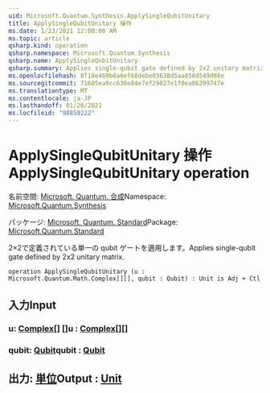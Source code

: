 ```yaml
---
uid: Microsoft.Quantum.Synthesis.ApplySingleQubitUnitary
title: ApplySingleQubitUnitary 操作
ms.date: 1/23/2021 12:00:00 AM
ms.topic: article
qsharp.kind: operation
qsharp.namespace: Microsoft.Quantum.Synthesis
qsharp.name: ApplySingleQubitUnitary
qsharp.summary: Applies single-qubit gate defined by 2x2 unitary matrix.
ms.openlocfilehash: 8f18e469b8a6ef68debe03638d5aa858d549d86e
ms.sourcegitcommit: 71605ea9cc630e84e7ef29027e1f0ea06299747e
ms.translationtype: MT
ms.contentlocale: ja-JP
ms.lasthandoff: 01/26/2021
ms.locfileid: "98859222"
---
```

# <a name="applysinglequbitunitary-operation"></a><span data-ttu-id="97752-102">ApplySingleQubitUnitary 操作</span><span class="sxs-lookup"><span data-stu-id="97752-102">ApplySingleQubitUnitary operation</span></span>

<span data-ttu-id="97752-103">名前空間: [Microsoft. Quantum. 合成](xref:Microsoft.Quantum.Synthesis)</span><span class="sxs-lookup"><span data-stu-id="97752-103">Namespace: [Microsoft.Quantum.Synthesis](xref:Microsoft.Quantum.Synthesis)</span></span>

<span data-ttu-id="97752-104">パッケージ: [Microsoft. Quantum. Standard](https://nuget.org/packages/Microsoft.Quantum.Standard)</span><span class="sxs-lookup"><span data-stu-id="97752-104">Package: [Microsoft.Quantum.Standard](https://nuget.org/packages/Microsoft.Quantum.Standard)</span></span>


<span data-ttu-id="97752-105">2×2で定義されている単一の qubit ゲートを適用します。</span><span class="sxs-lookup"><span data-stu-id="97752-105">Applies single-qubit gate defined by 2x2 unitary matrix.</span></span>

```qsharp
operation ApplySingleQubitUnitary (u : Microsoft.Quantum.Math.Complex[][], qubit : Qubit) : Unit is Adj + Ctl
```


## <a name="input"></a><span data-ttu-id="97752-106">入力</span><span class="sxs-lookup"><span data-stu-id="97752-106">Input</span></span>

### <a name="u--complex"></a><span data-ttu-id="97752-107">u: [Complex](xref:Microsoft.Quantum.Math.Complex)[] []</span><span class="sxs-lookup"><span data-stu-id="97752-107">u : [Complex](xref:Microsoft.Quantum.Math.Complex)[][]</span></span>




### <a name="qubit--qubit"></a><span data-ttu-id="97752-108">qubit: [Qubit](xref:microsoft.quantum.lang-ref.qubit)</span><span class="sxs-lookup"><span data-stu-id="97752-108">qubit : [Qubit](xref:microsoft.quantum.lang-ref.qubit)</span></span>





## <a name="output--unit"></a><span data-ttu-id="97752-109">出力: [単位](xref:microsoft.quantum.lang-ref.unit)</span><span class="sxs-lookup"><span data-stu-id="97752-109">Output : [Unit](xref:microsoft.quantum.lang-ref.unit)</span></span>

